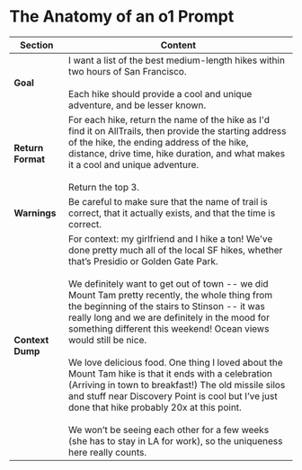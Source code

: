 # The Anatomy of an o1 Prompt

| **Section**   | **Content** |
|--------------|------------|
| **Goal** | I want a list of the best medium-length hikes within two hours of San Francisco. <br><br> Each hike should provide a cool and unique adventure, and be lesser known. |
| **Return Format** | For each hike, return the name of the hike as I'd find it on AllTrails, then provide the starting address of the hike, the ending address of the hike, distance, drive time, hike duration, and what makes it a cool and unique adventure. <br><br> Return the top 3. |
| **Warnings** | Be careful to make sure that the name of trail is correct, that it actually exists, and that the time is correct. |
| **Context Dump** | For context: my girlfriend and I hike a ton! We've done pretty much all of the local SF hikes, whether that’s Presidio or Golden Gate Park. <br><br> We definitely want to get out of town -- we did Mount Tam pretty recently, the whole thing from the beginning of the stairs to Stinson -- it was really long and we are definitely in the mood for something different this weekend! Ocean views would still be nice. <br><br> We love delicious food. One thing I loved about the Mount Tam hike is that it ends with a celebration (Arriving in town to breakfast!) The old missile silos and stuff near Discovery Point is cool but I’ve just done that hike probably 20x at this point. <br><br> We won’t be seeing each other for a few weeks (she has to stay in LA for work), so the uniqueness here really counts. |
